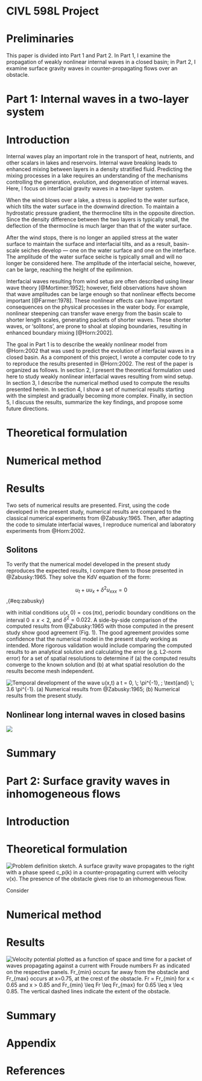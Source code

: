 # CIVL 598L Project

# Preliminaries

This paper is divided into Part 1 and Part 2. In Part 1, I examine the propagation of weakly nonlinear internal waves in a closed basin; in Part 2, I examine surface gravity waves in counter-propagating flows over an obstacle.

# Part 1: Internal waves in a two-layer system
# Introduction

Internal waves play an important role in the transport of heat, nutrients, and other scalars in lakes and reservoirs. Internal wave breaking leads to enhanced mixing between layers in a density stratified fluid. Predicting the mixing processes in a lake requires an understanding of the mechanisms controlling the generation, evolution, and degeneration of internal waves. Here, I focus on interfacial gravity waves in a two-layer system.

When the wind blows over a lake, a stress is applied to the water surface, which tilts the water surface in the downwind direction. To maintain a hydrostatic pressure gradient, the thermocline tilts in the opposite direction. Since the density difference between the two layers is typically small, the deflection of the thermocline is much larger than that of the water surface. 

After the wind stops, there is no longer an applied stress at the water surface to maintain the surface and interfacial tilts, and as a result, basin-scale seiches develop — one on the water surface and one on the interface. The amplitude of the water surface seiche is  typically small and will no longer be considered here. The amplitude of the interfacial seiche, however, can be large, reaching the height of the epilimnion.

Interfacial waves resulting from wind setup are often described using linear wave theory [@Mortimer:1952]; however, field observations have shown that wave amplitudes can be large enough so that nonlinear effects become important [@Farmer:1978]. These nonlinear effects can have important consequences on the physical processes in the water body. For example, nonlinear steepening can transfer wave energy from the basin scale to shorter length scales, generating packets of shorter waves. These shorter waves, or ‘solitons’, are prone to shoal at sloping boundaries, resulting in enhanced boundary mixing [@Horn:2002].

The goal in Part 1 is to describe the weakly nonlinear model from @Horn:2002 that was used to predict the evolution of interfacial waves in a closed basin. As a component of this project, I wrote a computer code to try to reproduce the results presented in @Horn:2002. The rest of the paper is organized as follows. In section 2, I present the theoretical formulation used here to study weakly nonlinear interfacial waves resulting from wind setup. In section 3, I describe the numerical method used to compute the results presented herein. In section 4, I show a set of numerical results starting with the simplest and gradually becoming more complex. Finally, in section 5, I discuss the results, summarize the key findings, and propose some future directions.

# Theoretical formulation





# Numerical method


# Results

Two sets of numerical results are presented. First, using the code developed in the present study, numerical results are compared to the classical numerical experiments from @Zabusky:1965. Then, after adapting the code to simulate interfacial waves,  I reproduce numerical and laboratory experiments from @Horn:2002.   


## Solitons

To verify that the numerical model developed in the present study reproduces the expected results, I compare them to those presented in @Zabusky:1965. They solve the KdV equation of the form:

$$u_t + u u_x + \delta^2 u_{xxx} = 0$$,{#eq:zabusky}

with initial conditions $u(x, 0) = \cos(\pi x)$, periodic boundary conditions on the interval $0 \leq x < 2$, and $\delta^2 = 0.022$. A side-by-side comparison of the computed results from @Zabusky:1965  with those computed in the present study show good agreement (Fig. 1). The good agreement provides some confidence that the numerical model in the present study working as intended. More rigorous validation would include comparing the computed results to an analytical solution and calculating the error (e.g. L2-norm error) for a set of spatial resolutions to determine if (a) the computed results converge to the known solution and (b) at what spatial resolution do the results become mesh independent.  


![Temporal development of the wave $u(x,t)$ a $t = 0, \; \pi^{-1}, ; \text{and} \; 3.6 \pi^{-1}$. (a) Numerical results from @Zabusky:1965; (b) Numerical results from the present study.](https://paper-attachments.dropbox.com/s_43F38CB5250439B4F4818F7140C5D7A0A2B6D38F80AC8423474177A81FD505C5_1555045768139_zabusky.png)



## Nonlinear long internal waves in closed basins


![](https://paper-attachments.dropbox.com/s_43F38CB5250439B4F4818F7140C5D7A0A2B6D38F80AC8423474177A81FD505C5_1555046160421_horn.png)







# Summary


# Part 2: Surface gravity waves in inhomogeneous flows


# Introduction


# Theoretical formulation


![Problem definition sketch. A surface gravity wave propagates to the right with a phase speed $c_p(k)$ in a counter-propagating current with velocity $v(x)$. The presence of the obstacle gives rise to an inhomogeneous flow.](https://paper-attachments.dropbox.com/s_43F38CB5250439B4F4818F7140C5D7A0A2B6D38F80AC8423474177A81FD505C5_1555046859980_schematic.png)



Consider 



# Numerical method


# Results




![Velocity potential plotted as a function of space and time for a packet of waves propagating against a current with Froude numbers $Fr$ as indicated on the respective panels. $Fr_{min}$ occurs far away from the obstacle and $Fr_{max}$ occurs at $x=0.75$, at the crest of the obstacle. $Fr = Fr_{min}$ for $x < 0.65$ and $x > 0.85$ and $Fr_{min} \leq Fr \leq Fr_{max}$ for $0.65 \leq x \leq 0.85$. The vertical dashed lines indicate the extent of the obstacle.](https://paper-attachments.dropbox.com/s_43F38CB5250439B4F4818F7140C5D7A0A2B6D38F80AC8423474177A81FD505C5_1555046851332_spacetime_jet.png)

# Summary


# Appendix




# References










